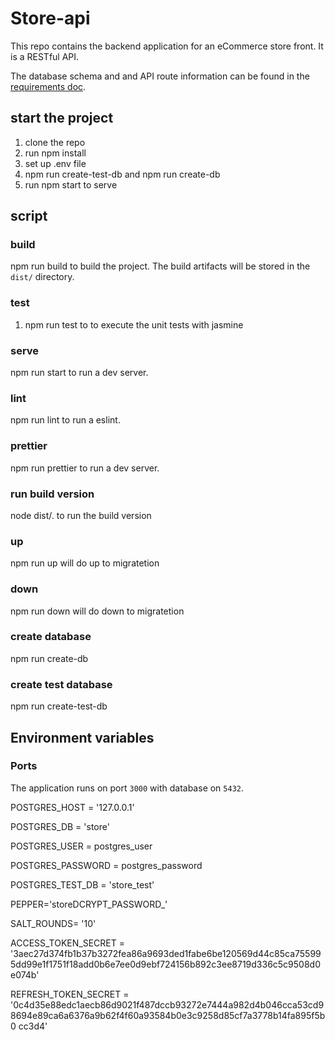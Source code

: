 # Store-api
This repo contains the backend application for an eCommerce store front. It is a RESTful API.

The database schema and and API route information can be found in the [requirements doc](REQUIREMENTS.md).

## start the project

1.  clone the repo
2.  run npm install
3.  set up .env file
4.  npm run create-test-db and npm run create-db
5.  run npm start to serve

## script

### build

npm run build to build the project. The build artifacts will be stored in the `dist/` directory.

### test

1. npm run test to to execute the unit tests with jasmine

### serve

npm run start to run a dev server.

### lint

npm run lint to run a eslint.

### prettier

npm run prettier to run a dev server.

### run build version

node dist/. to run the build version

### up

npm run up will do up to migratetion

### down

npm run down will do down to migratetion

### create database

npm run create-db

### create test database

npm run create-test-db


## Environment variables

### Ports

The application runs on port `3000` with database on `5432`.

POSTGRES_HOST = '127.0.0.1'

POSTGRES_DB = 'store'

POSTGRES_USER = postgres_user

POSTGRES_PASSWORD = postgres_password

POSTGRES_TEST_DB = 'store_test'

PEPPER='storeDCRYPT_PASSWORD_'

SALT_ROUNDS= '10'

ACCESS_TOKEN_SECRET = '3aec27d374fb1b37b3272fea86a9693ded1fabe6be120569d44c85ca755995dd99e1f1751f18add0b6e7ee0d9ebf724156b892c3ee8719d336c5c9508d0
e074b'

REFRESH_TOKEN_SECRET = '0c4d35e88edc1aecb86d9021f487dccb93272e7444a982d4b046cca53cd98694e89ca6a6376a9b62f4f60a93584b0e3c9258d85cf7a3778b14fa895f5b0
cc3d4'
